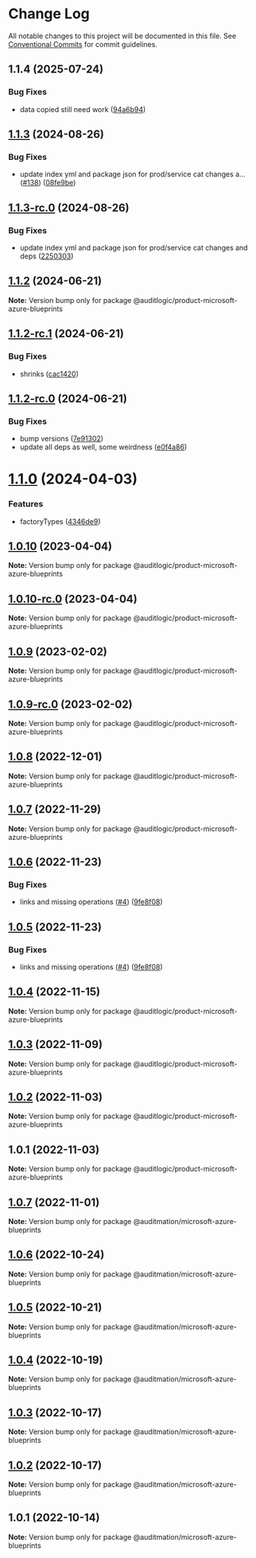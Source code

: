 # Change Log

All notable changes to this project will be documented in this file.
See [Conventional Commits](https://conventionalcommits.org) for commit guidelines.

## 1.1.4 (2025-07-24)


### Bug Fixes

* data copied still need work ([94a6b94](https://github.com/zerobias-org/product/commit/94a6b942fb0516367548599d739529536132755a))





## [1.1.3](https://github.com/auditlogic/product/compare/@auditlogic/product-microsoft-azure-blueprints@1.1.2...@auditlogic/product-microsoft-azure-blueprints@1.1.3) (2024-08-26)


### Bug Fixes

* update index yml and package json for prod/service cat changes a… ([#138](https://github.com/auditlogic/product/issues/138)) ([08fe9be](https://github.com/auditlogic/product/commit/08fe9beb1c8457462a19bc69caa02e6212d97e1a))





## [1.1.3-rc.0](https://github.com/auditlogic/product/compare/@auditlogic/product-microsoft-azure-blueprints@1.1.2...@auditlogic/product-microsoft-azure-blueprints@1.1.3-rc.0) (2024-08-26)


### Bug Fixes

* update index yml and package json for prod/service cat changes and deps ([2250303](https://github.com/auditlogic/product/commit/225030363a363608240135b7ebed386b28f01e4b))





## [1.1.2](https://github.com/auditlogic/product/compare/@auditlogic/product-microsoft-azure-blueprints@1.1.2-rc.1...@auditlogic/product-microsoft-azure-blueprints@1.1.2) (2024-06-21)

**Note:** Version bump only for package @auditlogic/product-microsoft-azure-blueprints





## [1.1.2-rc.1](https://github.com/auditlogic/product/compare/@auditlogic/product-microsoft-azure-blueprints@1.1.2-rc.0...@auditlogic/product-microsoft-azure-blueprints@1.1.2-rc.1) (2024-06-21)


### Bug Fixes

* shrinks ([cac1420](https://github.com/auditlogic/product/commit/cac14200fefcd8183ab69fe89a47bd3f70f563e9))





## [1.1.2-rc.0](https://github.com/auditlogic/product/compare/@auditlogic/product-microsoft-azure-blueprints@1.1.0...@auditlogic/product-microsoft-azure-blueprints@1.1.2-rc.0) (2024-06-21)


### Bug Fixes

* bump versions ([7e91302](https://github.com/auditlogic/product/commit/7e913023b8b312150ed7762c32fbbe616be71de5))
* update all deps as well, some weirdness ([e0f4a86](https://github.com/auditlogic/product/commit/e0f4a864714e2d3de6bbf3da014d5312fe53be2f))





# [1.1.0](https://github.com/auditlogic/product/compare/@auditlogic/product-microsoft-azure-blueprints@1.0.10...@auditlogic/product-microsoft-azure-blueprints@1.1.0) (2024-04-03)


### Features

* factoryTypes ([4346de9](https://github.com/auditlogic/product/commit/4346de92693aee892fccf725338ffc7b80ab182b))





## [1.0.10](https://github.com/auditlogic/product/compare/@auditlogic/product-microsoft-azure-blueprints@1.0.9...@auditlogic/product-microsoft-azure-blueprints@1.0.10) (2023-04-04)

**Note:** Version bump only for package @auditlogic/product-microsoft-azure-blueprints





## [1.0.10-rc.0](https://github.com/auditlogic/product/compare/@auditlogic/product-microsoft-azure-blueprints@1.0.9...@auditlogic/product-microsoft-azure-blueprints@1.0.10-rc.0) (2023-04-04)

**Note:** Version bump only for package @auditlogic/product-microsoft-azure-blueprints





## [1.0.9](https://github.com/auditlogic/product/compare/@auditlogic/product-microsoft-azure-blueprints@1.0.8...@auditlogic/product-microsoft-azure-blueprints@1.0.9) (2023-02-02)

**Note:** Version bump only for package @auditlogic/product-microsoft-azure-blueprints





## [1.0.9-rc.0](https://github.com/auditlogic/product/compare/@auditlogic/product-microsoft-azure-blueprints@1.0.8...@auditlogic/product-microsoft-azure-blueprints@1.0.9-rc.0) (2023-02-02)

**Note:** Version bump only for package @auditlogic/product-microsoft-azure-blueprints





## [1.0.8](https://github.com/auditlogic/product/compare/@auditlogic/product-microsoft-azure-blueprints@1.0.7...@auditlogic/product-microsoft-azure-blueprints@1.0.8) (2022-12-01)

**Note:** Version bump only for package @auditlogic/product-microsoft-azure-blueprints





## [1.0.7](https://github.com/auditlogic/product/compare/@auditlogic/product-microsoft-azure-blueprints@1.0.6...@auditlogic/product-microsoft-azure-blueprints@1.0.7) (2022-11-29)

**Note:** Version bump only for package @auditlogic/product-microsoft-azure-blueprints





## [1.0.6](https://github.com/auditlogic/product/compare/@auditlogic/product-microsoft-azure-blueprints@1.0.4...@auditlogic/product-microsoft-azure-blueprints@1.0.6) (2022-11-23)


### Bug Fixes

* links and missing operations ([#4](https://github.com/auditlogic/product/issues/4)) ([9fe8f08](https://github.com/auditlogic/product/commit/9fe8f08fe7c57fdb79f991ac35bd6ac2e7dcad38))





## [1.0.5](https://github.com/auditlogic/product/compare/@auditlogic/product-microsoft-azure-blueprints@1.0.4...@auditlogic/product-microsoft-azure-blueprints@1.0.5) (2022-11-23)


### Bug Fixes

* links and missing operations ([#4](https://github.com/auditlogic/product/issues/4)) ([9fe8f08](https://github.com/auditlogic/product/commit/9fe8f08fe7c57fdb79f991ac35bd6ac2e7dcad38))





## [1.0.4](https://github.com/auditlogic/product/compare/@auditlogic/product-microsoft-azure-blueprints@1.0.3...@auditlogic/product-microsoft-azure-blueprints@1.0.4) (2022-11-15)

**Note:** Version bump only for package @auditlogic/product-microsoft-azure-blueprints





## [1.0.3](https://github.com/auditlogic/product/compare/@auditlogic/product-microsoft-azure-blueprints@1.0.2...@auditlogic/product-microsoft-azure-blueprints@1.0.3) (2022-11-09)

**Note:** Version bump only for package @auditlogic/product-microsoft-azure-blueprints





## [1.0.2](https://github.com/auditlogic/product/compare/@auditlogic/product-microsoft-azure-blueprints@1.0.1...@auditlogic/product-microsoft-azure-blueprints@1.0.2) (2022-11-03)

**Note:** Version bump only for package @auditlogic/product-microsoft-azure-blueprints





## 1.0.1 (2022-11-03)

**Note:** Version bump only for package @auditlogic/product-microsoft-azure-blueprints





## [1.0.7](https://github.com/auditmation/store-content/compare/@auditmation/microsoft-azure-blueprints@1.0.6...@auditmation/microsoft-azure-blueprints@1.0.7) (2022-11-01)

**Note:** Version bump only for package @auditmation/microsoft-azure-blueprints





## [1.0.6](https://github.com/auditmation/store-content/compare/@auditmation/microsoft-azure-blueprints@1.0.5...@auditmation/microsoft-azure-blueprints@1.0.6) (2022-10-24)

**Note:** Version bump only for package @auditmation/microsoft-azure-blueprints





## [1.0.5](https://github.com/auditmation/store-content/compare/@auditmation/microsoft-azure-blueprints@1.0.4...@auditmation/microsoft-azure-blueprints@1.0.5) (2022-10-21)

**Note:** Version bump only for package @auditmation/microsoft-azure-blueprints





## [1.0.4](https://github.com/auditmation/store-content/compare/@auditmation/microsoft-azure-blueprints@1.0.3...@auditmation/microsoft-azure-blueprints@1.0.4) (2022-10-19)

**Note:** Version bump only for package @auditmation/microsoft-azure-blueprints





## [1.0.3](https://github.com/auditmation/store-content/compare/@auditmation/microsoft-azure-blueprints@1.0.2...@auditmation/microsoft-azure-blueprints@1.0.3) (2022-10-17)

**Note:** Version bump only for package @auditmation/microsoft-azure-blueprints





## [1.0.2](https://github.com/auditmation/store-content/compare/@auditmation/microsoft-azure-blueprints@1.0.1...@auditmation/microsoft-azure-blueprints@1.0.2) (2022-10-17)

**Note:** Version bump only for package @auditmation/microsoft-azure-blueprints





## 1.0.1 (2022-10-14)

**Note:** Version bump only for package @auditmation/microsoft-azure-blueprints

